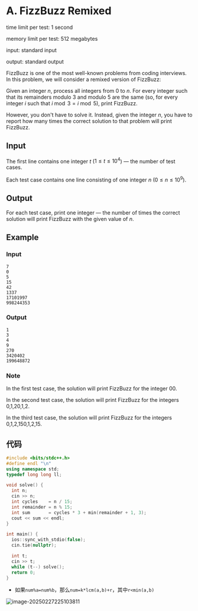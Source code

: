 # A. FizzBuzz Remixed

time limit per test: 1 second

memory limit per test: 512 megabytes

input: standard input

output: standard output

FizzBuzz is one of the most well-known problems from coding interviews. In this problem, we will consider a remixed version of FizzBuzz:

Given an integer $n$, process all integers from $0$ to $n$. For every integer such that its remainders modulo $3$ and modulo $5$ are the same (so, for every integer $i$ such that $i \bmod 3 = i \bmod 5$), print FizzBuzz.

However, you don't have to solve it. Instead, given the integer $n$, you have to report how many times the correct solution to that problem will print FizzBuzz.

## **Input**

The first line contains one integer $t$ ($1 \le t \le 10^4$) — the number of test cases.

Each test case contains one line consisting of one integer $n$ ($0 \le n \le 10^9$).

## **Output**

For each test case, print one integer — the number of times the correct solution will print FizzBuzz with the given value of $n$.

## Example

### Input

```
7
0
5
15
42
1337
17101997
998244353
```

### Output

```
1
3
4
9
270
3420402
199648872
```

### Note

In the first test case, the solution will print FizzBuzz for the integer 00.

In the second test case, the solution will print FizzBuzz for the integers 0,1,20,1,2.

In the third test case, the solution will print FizzBuzz for the integers 0,1,2,150,1,2,15.

## 代码

```cpp
#include <bits/stdc++.h>
#define endl "\n"
using namespace std;
typedef long long ll;

void solve() {
  int n;
  cin >> n;
  int cycles    = n / 15;
  int remainder = n % 15;
  int sum       = cycles * 3 + min(remainder + 1, 3);
  cout << sum << endl;
}

int main() {
  ios::sync_with_stdio(false);
  cin.tie(nullptr);

  int t;
  cin >> t;
  while (t--) solve();
  return 0;
}
```

- 如果`num%a=num%b`，那么`num=k*lcm(a,b)+r`，其中`r<min(a,b)`

![image-20250227225103811](https://gitee.com/chen-houchao/images/raw/master/img/20250227225103883.png)

